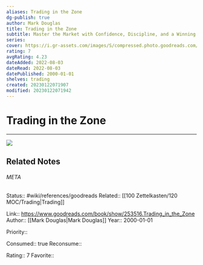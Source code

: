 ```yaml
---
aliases: Trading in the Zone
dg-publish: true
author: Mark Douglas
title: Trading in the Zone
subtitle: Master the Market with Confidence, Discipline, and a Winning Attitude
series: 
cover: https://i.gr-assets.com/images/S/compressed.photo.goodreads.com/books/1387608367l/253516.jpg
rating: 7
avgRating: 4.23
dateAdded: 2022-08-03
dateRead: 2022-08-03
datePublished: 2000-01-01
shelves: trading
created: 20230122071907
modified: 20230122071942
---
```

# Trading in the Zone
---
![](https://i.gr-assets.com/images/S/compressed.photo.goodreads.com/books/1387608367l/253516.jpg)

## Related Notes




###### META
Status:: #wiki/references/goodreads
Related:: [[100 Zettelkasten/120 MOC/Trading\|Trading]]

Link:: https://www.goodreads.com/book/show/253516.Trading_in_the_Zone
Author:: [[Mark Douglas\|Mark Douglas]]
Year:: 2000-01-01

Priority:: 

Consumed:: true
Reconsume:: 

Rating:: 7
Favorite:: 
